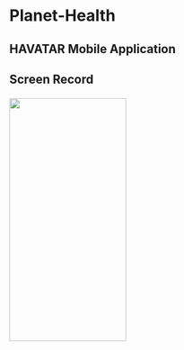 # Planet-Health

## HAVATAR Mobile Application 

## Screen Record<p>
<img src="https://github.com/Meleknaz/Planet-Health/blob/main/havatar.gif"  width="208" height="432"/>
